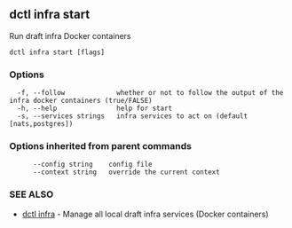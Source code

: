 ## dctl infra start

Run draft infra Docker containers

```
dctl infra start [flags]
```

### Options

```
  -f, --follow             whether or not to follow the output of the infra docker containers (true/FALSE)
  -h, --help               help for start
  -s, --services strings   infra services to act on (default [nats,postgres])
```

### Options inherited from parent commands

```
      --config string    config file
      --context string   override the current context
```

### SEE ALSO

* [dctl infra](dctl_infra.md)	 - Manage all local draft infra services (Docker containers)

